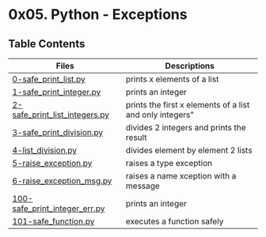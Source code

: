 # 0x05. Python - Exceptions
## Table Contents
Files | Descriptions
----- | ------------
[0-safe_print_list.py](./0-safe_print_list.py) | prints x elements of a list
[1-safe_print_integer.py](./1-safe_print_integer.py) | prints an integer
[2-safe_print_list_integers.py](./2-safe_print_list_integers.py) |  prints the first x elements of a list and only integers"
[3-safe_print_division.py](./3-safe_print_division.py) | divides 2 integers and prints the result
[4-list_division.py](./4-list_division.py) |  divides element by element 2 lists
[5-raise_exception.py](./5-raise_exception.py) | raises a type exception
[6-raise_exception_msg.py](./6-raise_exception_msg.py) | raises a name xception with a message
[100-safe_print_integer_err.py](./100-safe_print_integer_err.py) | prints an integer
[101-safe_function.py](./101-safe_function.py) | executes a function safely
